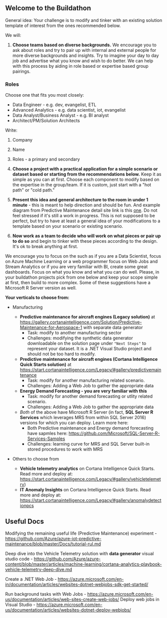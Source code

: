 ##  Welcome to the Buildathon

General idea:  Your challenge is to modify and tinker with an existing solution template of interest from the ones recommended below.

We will:

1. **Choose teams based on diverse backgrounds.**  We encourage you to ask about roles and try to pair up with internal and external people for more diverse backgrounds and insights.  Try to imagine your day to day job and advertise what you know and wish to do better.  We can help with this process by aiding in role based or expertise based group pairings.

### Roles

Choose one that fits you most closely:
* Data Engineer - e.g. dev, evangelist, ETL
* Advanced Analytics - e.g. data scientist, iot, evangelist
* Data Analyst/Business Analyst - e.g. BI analyst
* Architect/PM/Solution Architects

Write:
1. Company
2. Name
3. Roles - a primary and secondary

2.  **Choose a project with a practical application for a simple scenario or dataset based or starting from the recommendations below.**  Keep it as simple as you can at first.  Choose each component to modify based on the expertise in the group/team.  If it is custom, just start with a "hot path" or "cold path."

3.  **Present this idea and general architecture to the room in under 1 minute** - this is meant to help direction and should be fun.  And example diagram from Predictive Maintenance detail site link is this [one](https://caqsres.blob.core.windows.net/predictivemaintenance/PredictiveMaintenanceDiagram.JPG).  Do not feel stressed if it's still a work in progress.  This is not supposed to be perfect, but try to have at least a general idea of your modifications to a template based on your scenario or existing scenario.

4.  **Now work as a team to decide who will work on what pieces or pair up to do so** and begin to tinker with these pieces according to the design.  It's ok to break anything at first.


We encourage you to focus on the such as if you are a Data Scientist, focus on Azure Machine Learning or a web programmer focus on Web Jobs and Stream Analytics or if you are very familiar with BI, create some great dashboards.  Focus on what you know and what you can do well.  Please, in your buildathon projects pick from one below and keep your scope simple at first, then build to more complex.  Some of these suggestions have a Microsoft R Server version as well.

__Your verticals to choose from:__

* Manufacturing
  - **Predictive maintenance for aircraft engines (Legacy solution)** at https://gallery.cortanaintelligence.com/Solution/Predictive-Maintenance-for-Aerospace-1 with separate data generator
    -  Task:  modify to another manufacturing sector
    -  Challenges:  modifying the synthetic data generator downloadable on the solution page under `"Next Steps"` to represent your dataset.  It is a .NET Visual Studio project and should not be too hard to modify.
  - **Predictive maintenance for aircraft engines (Cortana Intelligence Quick Starts solution)** at https://start.cortanaintelligence.com/Legacy/#gallery/predictivemaintenance
    -  Task:  modify for another manufacturing related scenario.
    -  Challenges:  Adding a Web Job to gather the appropriate data 
  - **Energy Demand Forecasting - you are very familiar with this**
    -  Task:  modify for another demand forecasting or utlity related scenario.
    -  Challenges:  Adding a Web Job to gather the appropriate data
  - *Both* of the above have Microsoft R Server (in fact, **SQL Server R Services** which leverages MRS from within SQL Server 2016) versions for which you can deploy.  Learn more here:
    - Both Predictive maintenance and Energy demand forecasting have sapmles here:  https://github.com/Microsoft/SQL-Server-R-Services-Samples
    - Challenges:  learning curve for MRS and SQL Server built-in stored procedures to work with MRS
    

* Others to choose from

  *  **Vehicle telemetry analytics** on Cortana Intelligence Quick Starts.  Read more and deploy at:  https://start.cortanaintelligence.com/Legacy/#gallery/vehicletelemetry)
  *  **IT Anomaly Insights** on Cortana Intelligence Quick Starts.  Read more and deploy at:  https://start.cortanaintelligence.com/Legacy/#gallery/anomalydetectionpcs
  


## Useful Docs

Modifying the remaining useful life (Predictive Maintenance) experiment - https://github.com/Azure/azure-iot-predictive-maintenance/blob/master/Docs/tutorial-rul.md

Deep dive into the Vehicle Telemetry solution with **data generator** visual studio code - https://github.com/Azure/azure-content/blob/master/articles/machine-learning/cortana-analytics-playbook-vehicle-telemetry-deep-dive.md

Create a .NET Web Job - https://azure.microsoft.com/en-in/documentation/articles/websites-dotnet-webjobs-sdk-get-started/

Run background tasks with Web Jobs - https://azure.microsoft.com/en-us/documentation/articles/web-sites-create-web-jobs/
Deploy web jobs in Visual Studio - https://azure.microsoft.com/en-us/documentation/articles/websites-dotnet-deploy-webjobs/
